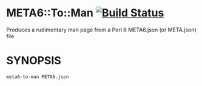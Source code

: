 # META6::To::Man  [![Build Status](https://travis-ci.org/tbrowder/META6-To-Man-Perl6.svg?branch=master)](https://travis-ci.org/tbrowder/META6-To-Man-Perl6)

Produces a rudimentary man page from a Perl 6 META6.json (or META.json) file

# SYNOPSIS

```perl6
meta6-to-man META6.json
```
